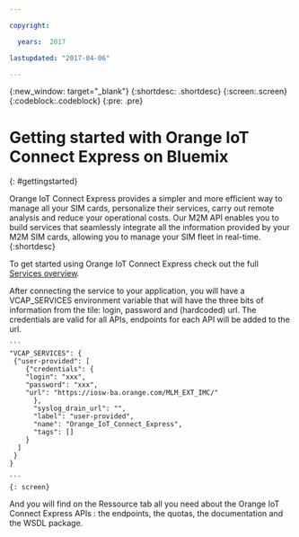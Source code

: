 ```yaml
---

copyright:

  years:  2017

lastupdated: "2017-04-06"

---
```


{:new_window: target="_blank"}
{:shortdesc: .shortdesc}
{:screen:.screen}
{:codeblock:.codeblock}
{:pre: .pre}

# Getting started with Orange IoT Connect Express on Bluemix
{: #gettingstarted}

Orange IoT Connect Express provides a simpler and more efficient way to manage all your SIM cards, personalize their services, carry out remote analysis and reduce your operational costs. Our M2M API enables you to build services that seamlessly integrate all the information provided by your M2M SIM cards, allowing you to manage your SIM fleet in real-time.
{:shortdesc}

To get started using Orange IoT Connect Express check out the full [Services overview](./OrangeIoTCE_Services_overview_v1.2.pdf).

After connecting the service to your application, you will have a VCAP_SERVICES environment variable that will have the three bits of information from the tile: login, password and (hardcoded) url. The credentials are valid for all APIs, endpoints for each API will be added to the url.

	```
	"VCAP_SERVICES": {
	 {"user-provided": [
	    {"credentials": {
		"login": "xxx",
		"password": "xxx",
		"url": "https://iosw-ba.orange.com/MLM_EXT_IMC/"
	      },
	      "syslog_drain_url": "",
	      "label": "user-provided",
	      "name": "Orange_IoT_Connect_Express",
	      "tags": []
	    }
	  ]
	 }
	}

	```
	{: screen}

And you will find on the Ressource tab all you need about the Orange IoT Connect Express APIs : the endpoints, the quotas, the documentation and the WSDL package.


<!-- Rellinks moved to toc file for new nav 
## API Reference
{: #api}

* [API WSDL Package](./WSDL.zip){:new_window}

* [API End Points](./EndPoints.txt){:new_window}
* [API Quotas](./Quotas.txt){:new_window}

* [API Connectivity Directory](./DVS107-WSDL-CD.pdf){:new_window}
* [API Customer Catalogue](./DVS107-WSDL-CC.pdf){:new_window}
* [API Option Management](./DVS107-WSDL-OM.pdf){:new_window}
* [API Ordering](./DVS107-WSDL-ORD.pdf){:new_window}
* [API SIM Lifecycle Management](./DVS107-WSDL-SLM.pdf){:new_window}
* [API Traffic Tracking](./DVS107-WSDL-TT.pdf){:new_window}
* [API Session History](./DVS107-WSDL-SH.pdf){:new_window}
* [API Alarm](./DVS107-WSDL-SCA-V2.pdf){:new_window}
* [API Device Info](./DVS107-WSDL-DIS.pdf){:new_window}



## Related Links
{: #general}
-->
